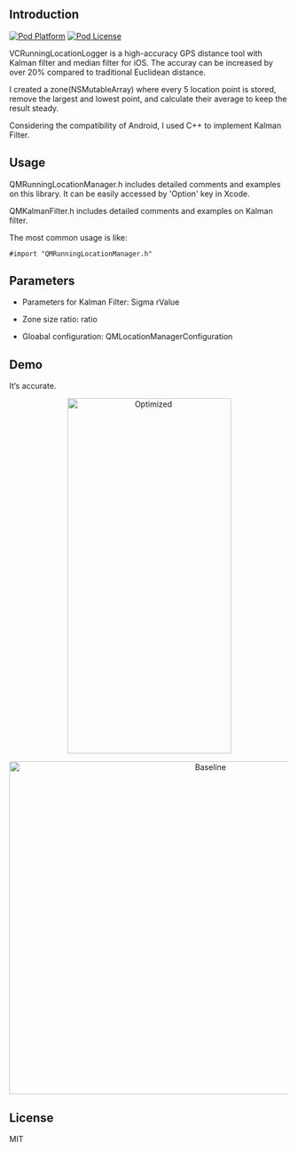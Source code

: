 ## Introduction


[![Pod Platform](http://img.shields.io/cocoapods/p/SDWebImage.svg?style=flat)](http://cocoadocs.org/docsets/SDWebImage/)
[![Pod License](http://img.shields.io/cocoapods/l/SDWebImage.svg?style=flat)](https://www.apache.org/licenses/LICENSE-2.0.html)

VCRunningLocationLogger is a high-accuracy GPS distance tool with Kalman filter and median filter for iOS. The accuray can be increased by over 20% compared to traditional Euclidean distance.

I created a zone(NSMutableArray) where every 5 location point is stored, remove the largest and lowest point, and calculate their average to keep the result steady.

Considering the compatibility of Android, I used C++ to implement Kalman Filter.

## Usage


QMRunningLocationManager.h includes detailed comments and examples on this library. It can be easily accessed by 'Option' key in Xcode.

QMKalmanFilter.h includes detailed comments and examples on Kalman filter.

The most common usage is like:

```
#import "QMRunningLocationManager.h"
```

## Parameters

- Parameters for Kalman Filter: Sigma rValue

- Zone size ratio: ratio

- Gloabal configuration: QMLocationManagerConfiguration


## Demo

It‘s accurate.

<p align="center" >
  <img src="Demo1.JPG" title="Optimized" float=left height="640" width="295">
</p>

<p align="center" >
  <img src="Demo2.PNG" title="Baseline" float=right height="600" width="710">
</p>

## License

MIT



